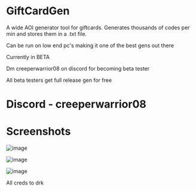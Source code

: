 # GiftCardGen
A wide AOI generator tool for giftcards. Generates thousands of codes per min and stores them in a .txt file.

Can be run on low end pc's making it one of the best gens out there

Currently in BETA

Dm creeperwarrior08 on discord for becoming beta tester

All beta testers get full release gen for free

# Discord - creeperwarrior08

# Screenshots

![image](https://github.com/BllzAreGay/GiftCardGen/assets/143167619/8474c066-2efb-4b35-9540-a39baf0c2214)

![image](https://github.com/BllzAreGay/GiftCardGen/assets/143167619/726242a6-0c15-4875-9e92-a7776295a533)

![image](https://github.com/BllzAreGay/GiftCardGen/assets/143167619/ae292af0-adb4-4705-a1ca-ef8b8aa259a9)





All creds to drk
